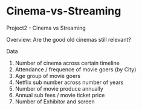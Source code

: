 # Cinema-vs-Streaming
Project2 - Cinema vs Streaming

Overview:
Are the good old cinemas still relevant?

Data 
1) Number of cinema across certain timeline
2) Attendance / frequence of movie goers (by City)
3) Age group of movie goers
4) Netflix sub number across number of years
5) Number of movie produce annually
6) Annual sub fees / movie ticket price
7) Number of Exhibitor and screen 






